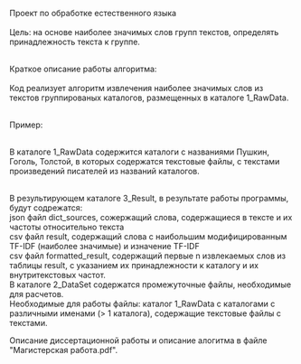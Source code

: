 Проект по обработке естественного языка<br />
<br />
Цель: на основе наиболее значимых слов групп текстов, определять принадлежность текста к группе.<br />

<br />Краткое описание работы алгоритма:<br />
<br />Код реализует алгоритм извлечения наиболее значимых слов из текстов группированых каталогов, размещенных в каталоге 1_RawData.<br />

<br />Пример:<br />

<br />В каталоге 1_RawData содержится каталоги с названиями Пушкин, Гоголь, Толстой, в которых содержатся текстовые файлы, с текстами произведений писателей из названий каталогов.<br />

<br />В результирующем каталоге 3_Result, в результате работы программы, будут содрежатся:<br />
json файл dict_sources, сожержащий слова, содержащиеся в тексте и их частоты относительно текста<br />
csv файл result, содержащий слова с наибольшим модифицированным TF-IDF (наиболее значимые) и изначение TF-IDF<br />
csv файл formatted_result, содержащий первые n извлекаемых слов из таблицы result, с указанием их принадлежности к каталогу и их внутритекстовых частот.<br />
В каталоге 2_DataSet содержатся промежуточные файлы, необходимые для расчетов.<br />
Необходимые для работы файлы: каталог 1_RawData с каталогами с различными именами (> 1 каталога), содержащие текстовые файлы с текстами.<br />

Описание диссертационной работы и описание алогитма в файле "Магистерская работа.pdf".
 
 
